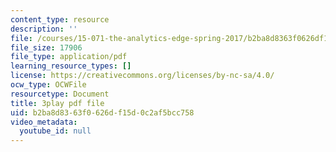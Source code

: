 ```yaml
---
content_type: resource
description: ''
file: /courses/15-071-the-analytics-edge-spring-2017/b2ba8d8363f0626df15d0c2af5bcc758_EXYgISgOw0g.pdf
file_size: 17906
file_type: application/pdf
learning_resource_types: []
license: https://creativecommons.org/licenses/by-nc-sa/4.0/
ocw_type: OCWFile
resourcetype: Document
title: 3play pdf file
uid: b2ba8d83-63f0-626d-f15d-0c2af5bcc758
video_metadata:
  youtube_id: null
---
```

